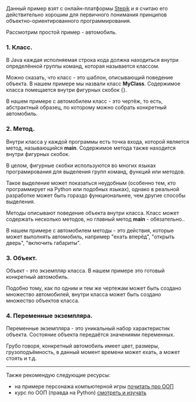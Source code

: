 Данный пример взят с онлайн-платформы [Stepik](https://stepik.org) и я считаю его действительно хорошим для первичного понимания принципов объектно-ориентированного программирования.

Рассмотрим простой пример - автомобиль.

### 1. Класс.

В Java каждая исполняемая строка кода должна находиться внутри определённой группы команд, которая называется классом. 

Можно сказать, что класс - это шаблон, описывающий поведение объекта. В нашем примере мы назвали класс **MyClass**. Содержимое класса помещается внутри фигурных скобок {}.

В нашем примере с автомобилем класс - это чертёж, то есть, абстрактный образец, по которому можно собрать конкретный автомобиль.  

### 2. Метод.

Внутри класса у каждой программы есть точка входа, которой является метод, называющийся **main**. Содержимое метода также находится внутри фигурных скобок. 

В целом, фигурные скобки используются во многих языках програмирования для выделения групп команд, функций или методов. 

Такое выделение может показаться неудобным (особенно тем, кто программирует на Python или подобных языках), однако в реальной разработке может быть гораздо функциональнее, чем другие способы выделения. 

Методы описывают поведение объекта внутри класса. Класс может содержать несколько методов, но главный метод **main** - обязательно..

В нашем примере с автомобилем методы - это действия, которые может выполнять автомобиль, например "ехать вперёд", "открыть дверь", "включить габариты".

### 3. Объект.

Объект - это экземпляр класса. В нашем примере это готовый конкретный автомобиль. 

Подобно тому, как по одним и тем же чертежам может быть создано множество автомобилей, внутри класса может быть создано множество объектов класса.

### 4. Переменные экземпляра.

Переменные экземпляра - это уникальный набор характеристик объекта. Состояние объекта передаётся значениями переменных. 

Грубо говоря, конкретный автомобиль имеет цвет, размеры, грузоподъёмность, в данный момент времени может ехать, а может стоять и т.д.
___
Также рекомендую следующие ресурсы:
- на примере персонажа компьютерной игры [почитать про ООП](https://skillbox.ru/media/code/oop_chast_1_chto_takoe_klassy_i_obekty/)
- курс по ООП (правда на Python) [смотреть и изучать](https://www.youtube.com/playlist?list=PLA0M1Bcd0w8zPwP7t-FgwONhZOHt9rz9E)
